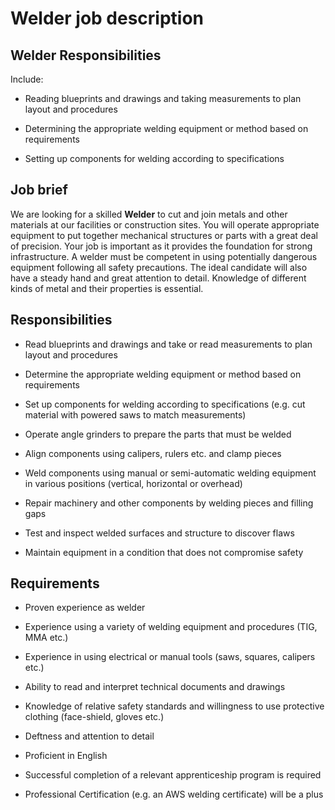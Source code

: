 # Welder job description


## Welder Responsibilities

Include:

* Reading blueprints and drawings and taking measurements to plan layout and procedures

* Determining the appropriate welding equipment or method based on requirements

* Setting up components for welding according to specifications


## Job brief

We are looking for a skilled <b>Welder</b> to cut and join metals and other materials at our facilities or construction sites. You will operate appropriate equipment to put together mechanical structures or parts with a great deal of precision. Your job is important as it provides the foundation for strong infrastructure.
A welder must be competent in using potentially dangerous equipment following all safety precautions. The ideal candidate will also have a steady hand and great attention to detail. Knowledge of different kinds of metal and their properties is essential.


## Responsibilities

* Read blueprints and drawings and take or read measurements to plan layout and procedures

* Determine the appropriate welding equipment or method based on requirements

* Set up components for welding according to specifications (e.g. cut material with powered saws to match measurements)

* Operate angle grinders to prepare the parts that must be welded

* Align components using calipers, rulers etc. and clamp pieces

* Weld components using manual or semi-automatic welding equipment in various positions (vertical, horizontal or overhead)

* Repair machinery and other components by welding pieces and filling gaps

* Test and inspect welded surfaces and structure to discover flaws

* Maintain equipment in a condition that does not compromise safety


## Requirements

* Proven experience as welder

* Experience using a variety of welding equipment and procedures (TIG, MMA etc.)

* Experience in using electrical or manual tools (saws, squares, calipers etc.)

* Ability to read and interpret technical documents and drawings

* Knowledge of relative safety standards and willingness to use protective clothing (face-shield, gloves etc.)

* Deftness and attention to detail

* Proficient in English

* Successful completion of a relevant apprenticeship program is required

* Professional Certification (e.g. an AWS welding certificate) will be a plus
